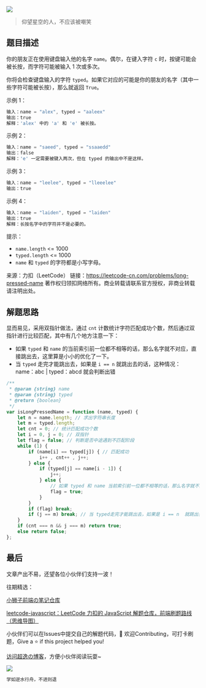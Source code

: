 ![](https://imgconvert.csdnimg.cn/aHR0cHM6Ly9jZG4uanNkZWxpdnIubmV0L2doL2Nob2NvbGF0ZTE5OTkvY2RuL2ltZy8yMDIwMDgyODE0NTUyMS5qcGc?x-oss-process=image/format,png)
>仰望星空的人，不应该被嘲笑

## 题目描述
你的朋友正在使用键盘输入他的名字 `name`。偶尔，在键入字符 `c` 时，按键可能会被长按，而字符可能被输入 1 次或多次。

你将会检查键盘输入的字符 `typed`。如果它对应的可能是你的朋友的名字（其中一些字符可能被长按），那么就返回 `True`。

 

示例 1：

```javascript
输入：name = "alex", typed = "aaleex"
输出：true
解释：'alex' 中的 'a' 和 'e' 被长按。
```

示例 2：

```javascript
输入：name = "saeed", typed = "ssaaedd"
输出：false
解释：'e' 一定需要被键入两次，但在 typed 的输出中不是这样。
```

示例 3：

```javascript
输入：name = "leelee", typed = "lleeelee"
输出：true
```

示例 4：

```javascript
输入：name = "laiden", typed = "laiden"
输出：true
解释：长按名字中的字符并不是必要的。
```

 

提示：

- `name.length` <= 1000
- `typed.length` <= 1000
- `name` 和 `typed` 的字符都是小写字母。
 

来源：力扣（LeetCode）
链接：https://leetcode-cn.com/problems/long-pressed-name
著作权归领扣网络所有。商业转载请联系官方授权，非商业转载请注明出处。




## 解题思路
显而易见，采用双指针做法，通过 `cnt` 计数统计字符匹配成功个数，然后通过双指针进行比较匹配，其中有几个地方注意一下：

- 如果 `typed` 和 `name` 的当前索引前一位都不相等的话，那么名字就不对应，直接跳出去，这里算是小小的优化了一下。
- 当 `typed` 走完才能跳出去，如果是 `i == n`  就跳出去的话，这种情况：name：abc | typed：abcd 就会判断出错


```javascript
/**
 * @param {string} name
 * @param {string} typed
 * @return {boolean}
 */
var isLongPressedName = function (name, typed) {
    let n = name.length; // 求出字符串长度
    let m = typed.length;
    let cnt = 0; // 统计匹配成功个数
    let i = 0, j = 0; // 双指针
    let flag = false; // 判断是否中途遇到不匹配阶段
    while (1) {
        if (name[i] == typed[j]) { // 匹配成功
            i++ , cnt++ , j++;
        } else {
            if (typed[j] == name[i - 1]) {
                j++;
            } else {
                // 如果 typed 和 name 当前索引前一位都不相等的话，那么名字就不对应，直接跳出去
                flag = true;
            }
        }
        if (flag) break;
        if (j == m) break; // 当 typed走完才能跳出去，如果是 i == n  就跳出去的话，这种情况：abc | abcd 就会判断出错
    }
    if (cnt === n && j === m) return true;
    else return false;
};
```




## 最后
文章产出不易，还望各位小伙伴们支持一波！

往期精选：

<a href="https://github.com/Chocolate1999/Front-end-learning-to-organize-notes">小狮子前端の笔记仓库</a>

<a href="https://github.com/Chocolate1999/leetcode-javascript">leetcode-javascript：LeetCode 力扣的 JavaScript 解题仓库，前端刷题路线（思维导图）</a>

小伙伴们可以在Issues中提交自己的解题代码，🤝 欢迎Contributing，可打卡刷题，Give a ⭐️ if this project helped you!


<a href="https://yangchaoyi.vip/">访问超逸の博客</a>，方便小伙伴阅读玩耍~

![](https://img-blog.csdnimg.cn/2020090211491121.png#pic_center)

```javascript
学如逆水行舟，不进则退
```



